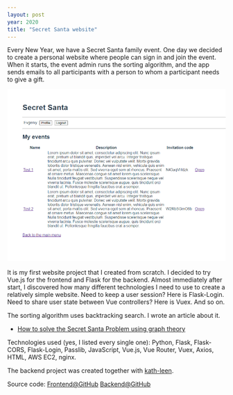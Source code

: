 ```yaml
---
layout: post
year: 2020
title: "Secret Santa website"
---
```


Every New Year, we have a Secret Santa family event. One day we decided to create a personal website where people can sign in and join the event. When it starts, the event admin runs the sorting algorithm, and the app sends emails to all participants with a person to whom a participant needs to give a gift.

![](/assets/img/personal-projects/secret-santa.png)   

It is my first website project that I created from scratch. I decided to try Vue.js for the frontend and Flask for the backend. Almost immediately after start, I discovered how many different technologies I need to use to create a relatively simple website. Need to keep a user session? Here is Flask-Login. Need to share user state between Vue controllers? Here is Vuex. And so on.

The sorting algorithm uses backtracking search. I wrote an article about it.

- [How to solve the Secret Santa Problem using graph theory](https://binary-machinery.github.io/2021/02/03/secret-santa-graph.html)   

Technologies used (yes, I listed every single one): Python, Flask, Flask-CORS, Flask-Login, Passlib, JavaScript, Vue.js, Vue Router, Vuex, Axios, HTML, AWS EC2, nginx.

The backend project was created together with [kath-leen](https://github.com/kath-leen).

Source code: [Frontend@GitHub](https://github.com/binary-machinery/secret_santa_frontend) [Backend@GitHub](https://github.com/binary-machinery/secret_santa_backend)
